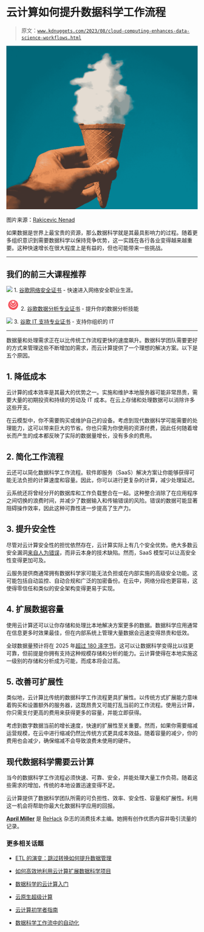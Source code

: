 # 云计算如何提升数据科学工作流程

> 原文：[`www.kdnuggets.com/2023/08/cloud-computing-enhances-data-science-workflows.html`](https://www.kdnuggets.com/2023/08/cloud-computing-enhances-data-science-workflows.html)

![云计算如何提升数据科学工作流程](img/15d2ba539ef5be996d3b3c7b54e1024f.png)

图片来源：[Rakicevic Nenad](https://www.pexels.com/photo/man-holding-ice-cream-cone-under-cloud-1262302/)

如果数据是世界上最宝贵的资源，那么数据科学就是其最具影响力的过程。随着更多组织意识到需要数据科学以保持竞争优势，这一实践在各行各业变得越来越重要。这种快速增长在很大程度上是有益的，但也可能带来一些挑战。

* * *

## 我们的前三大课程推荐

![](img/0244c01ba9267c002ef39d4907e0b8fb.png) 1\. [谷歌网络安全证书](https://www.kdnuggets.com/google-cybersecurity) - 快速进入网络安全职业生涯。

![](img/e225c49c3c91745821c8c0368bf04711.png) 2\. [谷歌数据分析专业证书](https://www.kdnuggets.com/google-data-analytics) - 提升你的数据分析技能

![](img/0244c01ba9267c002ef39d4907e0b8fb.png) 3\. [谷歌 IT 支持专业证书](https://www.kdnuggets.com/google-itsupport) - 支持你组织的 IT

* * *

数据量和处理需求正在以比传统工作流程更快的速度飙升。数据科学团队需要更好的方式来管理这些不断增加的需求，而云计算提供了一个理想的解决方案。以下是五个原因。

## 1\. 降低成本

云计算的成本效率是其最大的优势之一。实施和维护本地服务器可能非常昂贵，需要大量的初期投资和持续的劳动及 IT 成本。在云上存储和处理数据可以消除许多这些开支。

在云模型中，你不需要购买或维护自己的设备。考虑到现代数据科学可能需要的处理能力，这可以带来巨大的节省。你也只需为你使用的资源付费，因此任何随着增长而产生的成本都反映了实际的数据量增长，没有多余的费用。

## 2\. 简化工作流程

云还可以简化数据科学工作流程。软件即服务（SaaS）解决方案让你能够获得可能无法负担的计算速度和容量。因此，你可以进行更复杂的计算，减少处理延迟。

云系统还将曾经分开的数据库和工作负载整合在一起。这种整合消除了在应用程序之间切换的浪费时间，并减少了数据输入和传输错误的风险。错误的数据可能显著阻碍操作效率，因此这种可靠性进一步提高了生产力。

## 3\. 提升安全性

尽管对云计算安全性的担忧依然存在，云计算实际上有几个安全优势。绝大多数云安全漏洞[来自人为错误](https://www.mip.com/blog/is-accounting-data-security-reliable-on-the-cloud/)，而非云本身的技术缺陷。然而，SaaS 模型可以让高安全性变得更加可及。

云服务提供商通常拥有数据科学家可能无法负担或在内部实施的高级安全功能。这可能包括自动监控、自动合规和广泛的加密备份。在云中，网络分段也更容易，这使得零信任和类似的安全架构变得更易于实现。

## 4\. 扩展数据容量

使用云计算还可以让你存储和处理比本地解决方案更多的数据。数据科学应用通常在信息更多时效果最佳，但在内部系统上管理大量数据会迅速变得昂贵和低效。

全球数据量预计将在 2025 年[超过 180 泽字节](https://www.statista.com/statistics/871513/worldwide-data-created/)。这可以让数据科学变得比以往更可靠，但前提是你拥有支持这种规模存储和分析的能力。云计算使得在本地实施这一级别的存储和分析成为可能，而成本将会过高。

## 5\. 改善可扩展性

类似地，云计算比传统的数据科学工作流程更具扩展性。以传统方式扩展能力意味着购买和设置额外的服务器，这既昂贵又可能打乱当前的工作流程。使用云计算，你只需支付更高的费用来获得更多的容量，并能立即获得。

考虑到数字数据当前的增长速度，快速的扩展性至关重要。然而，如果你需要缩减运营规模，在云中进行缩减仍然比传统方式更具成本效益。随着容量的减少，你的费用也会减少，确保缩减不会导致浪费未使用的硬件。

## 现代数据科学需要云计算

当今的数据科学工作流程必须快速、可靠、安全，并能处理大量工作负荷。随着这些需求的增加，传统的本地设置迅速变得不足。

云计算提供了数据科学团队所需的可负担性、效率、安全性、容量和扩展性。利用这一机会将帮助你最大化数据科学应用的回报。

**[April Miller](https://www.linkedin.com/in/april-j-miller/)** 是 [ReHack](https://rehack.com/) 杂志的消费技术主编。她拥有创作优质内容并吸引流量的记录。

### 更多相关话题

+   [ETL 的演变：跳过转换如何提升数据管理](https://www.kdnuggets.com/evolution-in-etl-how-skipping-transformation-enhances-data-management)

+   [如何高效地利用云计算扩展数据科学项目](https://www.kdnuggets.com/2023/05/efficiently-scale-data-science-projects-cloud-computing.html)

+   [数据科学的云计算入门](https://www.kdnuggets.com/introduction-to-cloud-computing-for-data-science)

+   [云原生超级计算](https://www.kdnuggets.com/2022/03/nvidia-cloud-native-super-computing.html)

+   [云计算初学者指南](https://www.kdnuggets.com/2023/01/beginner-guide-cloud-computing.html)

+   [数据科学工作流中的自动化](https://www.kdnuggets.com/2023/03/automation-data-science-workflows.html)
